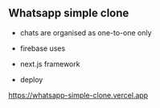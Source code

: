 ## Whatsapp simple clone

- chats are organised as one-to-one only

- firebase uses

- next.js framework

- deploy

https://whatsapp-simple-clone.vercel.app